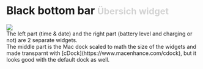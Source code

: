 # Black bottom bar <small style="color:lightgrey">Übersich widget</small>
<img src="screenrecording.gif">
<br>
The left part (time & date) and the right part (battery level and charging or not) are 2 separate widgets.<br>
The middle part is the Mac dock scaled to math the size of the widgets and made transparnt with [cDock](https://www.macenhance.com/cdock), but it looks good with the default dock as well.